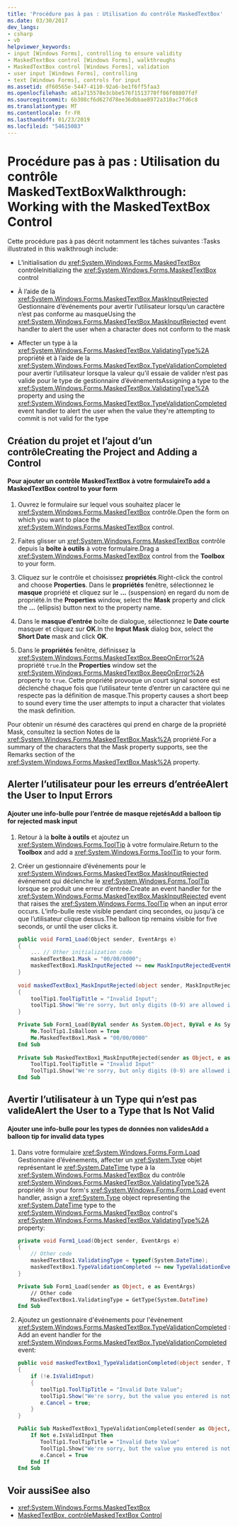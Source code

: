 ```yaml
---
title: 'Procédure pas à pas : Utilisation du contrôle MaskedTextBox'
ms.date: 03/30/2017
dev_langs:
- csharp
- vb
helpviewer_keywords:
- input [Windows Forms], controlling to ensure validity
- MaskedTextBox control [Windows Forms], walkthroughs
- MaskedTextBox control [Windows Forms], validation
- user input [Windows Forms], controlling
- text [Windows Forms], controls for input
ms.assetid: df60565e-5447-4110-92a6-be1f6ff5faa3
ms.openlocfilehash: a81a715578e3cbbe576f1513770ff86f08807fdf
ms.sourcegitcommit: 6b308cf6d627d78ee36dbbae8972a310ac7fd6c8
ms.translationtype: MT
ms.contentlocale: fr-FR
ms.lasthandoff: 01/23/2019
ms.locfileid: "54615083"
---
```

# <a name="walkthrough-working-with-the-maskedtextbox-control"></a><span data-ttu-id="40afc-102">Procédure pas à pas : Utilisation du contrôle MaskedTextBox</span><span class="sxs-lookup"><span data-stu-id="40afc-102">Walkthrough: Working with the MaskedTextBox Control</span></span>
<span data-ttu-id="40afc-103">Cette procédure pas à pas décrit notamment les tâches suivantes :</span><span class="sxs-lookup"><span data-stu-id="40afc-103">Tasks illustrated in this walkthrough include:</span></span>  
  
-   <span data-ttu-id="40afc-104">L’initialisation du <xref:System.Windows.Forms.MaskedTextBox> contrôle</span><span class="sxs-lookup"><span data-stu-id="40afc-104">Initializing the <xref:System.Windows.Forms.MaskedTextBox> control</span></span>  
  
-   <span data-ttu-id="40afc-105">À l’aide de la <xref:System.Windows.Forms.MaskedTextBox.MaskInputRejected> Gestionnaire d’événements pour avertir l’utilisateur lorsqu’un caractère n’est pas conforme au masque</span><span class="sxs-lookup"><span data-stu-id="40afc-105">Using the <xref:System.Windows.Forms.MaskedTextBox.MaskInputRejected> event handler to alert the user when a character does not conform to the mask</span></span>  
  
-   <span data-ttu-id="40afc-106">Affecter un type à la <xref:System.Windows.Forms.MaskedTextBox.ValidatingType%2A> propriété et à l’aide de la <xref:System.Windows.Forms.MaskedTextBox.TypeValidationCompleted> pour avertir l’utilisateur lorsque la valeur qu’il essaie de valider n’est pas valide pour le type de gestionnaire d’événements</span><span class="sxs-lookup"><span data-stu-id="40afc-106">Assigning a type to the <xref:System.Windows.Forms.MaskedTextBox.ValidatingType%2A> property and using the <xref:System.Windows.Forms.MaskedTextBox.TypeValidationCompleted> event handler to alert the user when the value they're attempting to commit is not valid for the type</span></span>  
  
## <a name="creating-the-project-and-adding-a-control"></a><span data-ttu-id="40afc-107">Création du projet et l’ajout d’un contrôle</span><span class="sxs-lookup"><span data-stu-id="40afc-107">Creating the Project and Adding a Control</span></span>  
  
#### <a name="to-add-a-maskedtextbox-control-to-your-form"></a><span data-ttu-id="40afc-108">Pour ajouter un contrôle MaskedTextBox à votre formulaire</span><span class="sxs-lookup"><span data-stu-id="40afc-108">To add a MaskedTextBox control to your form</span></span>  
  
1.  <span data-ttu-id="40afc-109">Ouvrez le formulaire sur lequel vous souhaitez placer le <xref:System.Windows.Forms.MaskedTextBox> contrôle.</span><span class="sxs-lookup"><span data-stu-id="40afc-109">Open the form on which you want to place the <xref:System.Windows.Forms.MaskedTextBox> control.</span></span>  
  
2.  <span data-ttu-id="40afc-110">Faites glisser un <xref:System.Windows.Forms.MaskedTextBox> contrôle depuis la **boîte à outils** à votre formulaire.</span><span class="sxs-lookup"><span data-stu-id="40afc-110">Drag a <xref:System.Windows.Forms.MaskedTextBox> control from the **Toolbox** to your form.</span></span>  
  
3.  <span data-ttu-id="40afc-111">Cliquez sur le contrôle et choisissez **propriétés**.</span><span class="sxs-lookup"><span data-stu-id="40afc-111">Right-click the control and choose **Properties**.</span></span> <span data-ttu-id="40afc-112">Dans le **propriétés** fenêtre, sélectionnez le **masque** propriété et cliquez sur le **...**  (suspension) en regard du nom de propriété.</span><span class="sxs-lookup"><span data-stu-id="40afc-112">In the **Properties** window, select the **Mask** property and click the **...** (ellipsis) button next to the property name.</span></span>  
  
4.  <span data-ttu-id="40afc-113">Dans le **masque d’entrée** boîte de dialogue, sélectionnez le **Date courte** masquer et cliquez sur **OK**.</span><span class="sxs-lookup"><span data-stu-id="40afc-113">In the **Input Mask** dialog box, select the **Short Date** mask and click **OK**.</span></span>  
  
5.  <span data-ttu-id="40afc-114">Dans le **propriétés** fenêtre, définissez la <xref:System.Windows.Forms.MaskedTextBox.BeepOnError%2A> propriété `true`.</span><span class="sxs-lookup"><span data-stu-id="40afc-114">In the **Properties** window set the <xref:System.Windows.Forms.MaskedTextBox.BeepOnError%2A> property to `true`.</span></span> <span data-ttu-id="40afc-115">Cette propriété provoque un court signal sonore est déclenché chaque fois que l’utilisateur tente d’entrer un caractère qui ne respecte pas la définition de masque.</span><span class="sxs-lookup"><span data-stu-id="40afc-115">This property causes a short beep to sound every time the user attempts to input a character that violates the mask definition.</span></span>  
  
 <span data-ttu-id="40afc-116">Pour obtenir un résumé des caractères qui prend en charge de la propriété Mask, consultez la section Notes de la <xref:System.Windows.Forms.MaskedTextBox.Mask%2A> propriété.</span><span class="sxs-lookup"><span data-stu-id="40afc-116">For a summary of the characters that the Mask property supports, see the Remarks section of the <xref:System.Windows.Forms.MaskedTextBox.Mask%2A> property.</span></span>  
  
## <a name="alert-the-user-to-input-errors"></a><span data-ttu-id="40afc-117">Alerter l’utilisateur pour les erreurs d’entrée</span><span class="sxs-lookup"><span data-stu-id="40afc-117">Alert the User to Input Errors</span></span>  
  
#### <a name="add-a-balloon-tip-for-rejected-mask-input"></a><span data-ttu-id="40afc-118">Ajouter une info-bulle pour l’entrée de masque rejetés</span><span class="sxs-lookup"><span data-stu-id="40afc-118">Add a balloon tip for rejected mask input</span></span>  
  
1.  <span data-ttu-id="40afc-119">Retour à la **boîte à outils** et ajoutez un <xref:System.Windows.Forms.ToolTip> à votre formulaire.</span><span class="sxs-lookup"><span data-stu-id="40afc-119">Return to the **Toolbox** and add a <xref:System.Windows.Forms.ToolTip> to your form.</span></span>  
  
2.  <span data-ttu-id="40afc-120">Créer un gestionnaire d’événements pour le <xref:System.Windows.Forms.MaskedTextBox.MaskInputRejected> événement qui déclenche le <xref:System.Windows.Forms.ToolTip> lorsque se produit une erreur d’entrée.</span><span class="sxs-lookup"><span data-stu-id="40afc-120">Create an event handler for the <xref:System.Windows.Forms.MaskedTextBox.MaskInputRejected> event that raises the <xref:System.Windows.Forms.ToolTip> when an input error occurs.</span></span> <span data-ttu-id="40afc-121">L’info-bulle reste visible pendant cinq secondes, ou jusqu'à ce que l’utilisateur clique dessus.</span><span class="sxs-lookup"><span data-stu-id="40afc-121">The balloon tip remains visible for five seconds, or until the user clicks it.</span></span>  
  
    ```csharp  
    public void Form1_Load(Object sender, EventArgs e)   
    {  
        ... // Other initialization code  
        maskedTextBox1.Mask = "00/00/0000";  
        maskedTextBox1.MaskInputRejected += new MaskInputRejectedEventHandler(maskedTextBox1_MaskInputRejected)  
    }  
  
    void maskedTextBox1_MaskInputRejected(object sender, MaskInputRejectedEventArgs e)  
    {  
        toolTip1.ToolTipTitle = "Invalid Input";  
        toolTip1.Show("We're sorry, but only digits (0-9) are allowed in dates.", maskedTextBox1, maskedTextBox1.Location, 5000);  
    }  
    ```  
  
    ```vb  
    Private Sub Form1_Load(ByVal sender As System.Object, ByVal e As System.EventArgs) Handles MyBase.Load  
        Me.ToolTip1.IsBalloon = True  
        Me.MaskedTextBox1.Mask = "00/00/0000"  
    End Sub  
  
    Private Sub MaskedTextBox1_MaskInputRejected(sender as Object, e as MaskInputRejectedEventArgs) Handles MaskedTextBox1.MaskInputRejected  
        ToolTip1.ToolTipTitle = "Invalid Input"  
        ToolTip1.Show("We're sorry, but only digits (0-9) are allowed in dates.", MaskedTextBox1, 5000)  
    End Sub  
    ```  
  
## <a name="alert-the-user-to-a-type-that-is-not-valid"></a><span data-ttu-id="40afc-122">Avertir l’utilisateur à un Type qui n’est pas valide</span><span class="sxs-lookup"><span data-stu-id="40afc-122">Alert the User to a Type that Is Not Valid</span></span>  
  
#### <a name="add-a-balloon-tip-for-invalid-data-types"></a><span data-ttu-id="40afc-123">Ajouter une info-bulle pour les types de données non valides</span><span class="sxs-lookup"><span data-stu-id="40afc-123">Add a balloon tip for invalid data types</span></span>  
  
1.  <span data-ttu-id="40afc-124">Dans votre formulaire <xref:System.Windows.Forms.Form.Load> Gestionnaire d’événements, affecter un <xref:System.Type> objet représentant le <xref:System.DateTime> type à la <xref:System.Windows.Forms.MaskedTextBox> du contrôle <xref:System.Windows.Forms.MaskedTextBox.ValidatingType%2A> propriété :</span><span class="sxs-lookup"><span data-stu-id="40afc-124">In your form's <xref:System.Windows.Forms.Form.Load> event handler, assign a <xref:System.Type> object representing the <xref:System.DateTime> type to the <xref:System.Windows.Forms.MaskedTextBox> control's <xref:System.Windows.Forms.MaskedTextBox.ValidatingType%2A> property:</span></span>  
  
    ```csharp  
    private void Form1_Load(Object sender, EventArgs e)  
    {  
        // Other code  
        maskedTextBox1.ValidatingType = typeof(System.DateTime);  
        maskedTextBox1.TypeValidationCompleted += new TypeValidationEventHandler(maskedTextBox1_TypeValidationCompleted);  
    }  
    ```  
  
    ```vb  
    Private Sub Form1_Load(sender as Object, e as EventArgs)  
        // Other code  
        MaskedTextBox1.ValidatingType = GetType(System.DateTime)  
    End Sub  
    ```  
  
2.  <span data-ttu-id="40afc-125">Ajoutez un gestionnaire d'événements pour l'événement <xref:System.Windows.Forms.MaskedTextBox.TypeValidationCompleted> :</span><span class="sxs-lookup"><span data-stu-id="40afc-125">Add an event handler for the <xref:System.Windows.Forms.MaskedTextBox.TypeValidationCompleted> event:</span></span>  
  
    ```csharp  
    public void maskedTextBox1_TypeValidationCompleted(object sender, TypeValidationEventArgs e)  
    {  
        if (!e.IsValidInput)  
        {  
           toolTip1.ToolTipTitle = "Invalid Date Value";  
           toolTip1.Show("We're sorry, but the value you entered is not a valid date. Please change the value.", maskedTextBox1, 5000);  
           e.Cancel = true;  
        }  
    }  
    ```  
  
    ```vb  
    Public Sub MaskedTextBox1_TypeValidationCompleted(sender as Object, e as TypeValidationEventArgs)  
        If Not e.IsValidInput Then  
           ToolTip1.ToolTipTitle = "Invalid Date Value"  
           ToolTip1.Show("We're sorry, but the value you entered is not a valid date. Please change the value.", maskedTextBox1, 5000)  
           e.Cancel = True  
        End If  
    End Sub  
    ```  
  
## <a name="see-also"></a><span data-ttu-id="40afc-126">Voir aussi</span><span class="sxs-lookup"><span data-stu-id="40afc-126">See also</span></span>
- <xref:System.Windows.Forms.MaskedTextBox>
- [<span data-ttu-id="40afc-127">MaskedTextBox, contrôle</span><span class="sxs-lookup"><span data-stu-id="40afc-127">MaskedTextBox Control</span></span>](../../../../docs/framework/winforms/controls/maskedtextbox-control-windows-forms.md)
